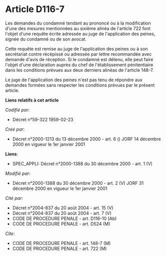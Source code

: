 # Article D116-7

Les demandes du condamné tendant au prononcé ou à la modification d'une des mesures mentionnées au sixième alinéa de
l'article 722 font l'objet d'une requête écrite adressée au juge de l'application des peines, signée du condamné ou de son
avocat.

Cette requête est remise au juge de l'application des peines ou à son secrétariat contre récépissé ou adressée par lettre
recommandée avec demande d'avis de réception. Si le condamné est détenu, elle peut faire l'objet d'une déclaration auprès du
chef de l'établissement pénitentiaire dans les conditions prévues aux deux derniers alinéas de l'article 148-7.

Le juge de l'application des peines n'est pas tenu de répondre aux demandes formées sans respecter les conditions prévues par
le présent article.

**Liens relatifs à cet article**

_Codifié par_:

  - Décret n°59-322 1959-02-23

_Créé par_:

  - Décret n°2000-1213 du 13 décembre 2000 - art. 6 () JORF 14 décembre 2000 en vigueur le 1er janvier 2001

**Liens**:

  - SPEC_APPLI: Décret n°2000-1388 du 30 décembre 2000 - art. 1 (V)

_Modifié par_:

  - Décret n°2000-1388 du 30 décembre 2000 - art. 2 (V) JORF 31 décembre 2000 en vigueur le 1er janvier 2001

_Cité par_:

  - Décret n°2004-837 du 20 août 2004 - art. 15 (V)
  - Décret n°2004-837 du 20 août 2004 - art. 7 (V)
  - CODE DE PROCEDURE PENALE - art. D116-10 (Ab)
  - CODE DE PROCEDURE PENALE - art. D524 (M)

_Cite_:

  - CODE DE PROCEDURE PENALE - art. 148-7 (M)
  - CODE DE PROCEDURE PENALE - art. 722 (M)
